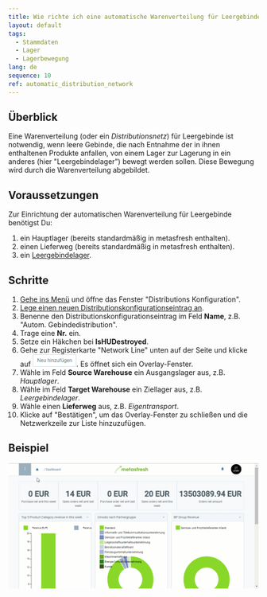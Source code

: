 ```yaml
---
title: Wie richte ich eine automatische Warenverteilung für Leergebinde ein?
layout: default
tags:
  - Stammdaten
  - Lager
  - Lagerbewegung
lang: de
sequence: 10
ref: automatic_distribution_network
---
```


## Überblick
Eine Warenverteilung (oder ein *Distributionsnetz*) für Leergebinde ist notwendig, wenn leere Gebinde, die nach Entnahme der in ihnen enthaltenen Produkte anfallen, von einem Lager zur Lagerung in ein anderes (hier "Leergebindelager") bewegt werden sollen. Diese Bewegung wird durch die Warenverteilung abgebildet.

## Voraussetzungen
Zur Einrichtung der automatischen Warenverteilung für Leergebinde benötigst Du:

1. ein Hauptlager (bereits standardmäßig in metasfresh enthalten).
1. einen Lieferweg (bereits standardmäßig in metasfresh enthalten).
1. ein [Leergebindelager](Leergebindelager_anlegen).

## Schritte
1. [Gehe ins Menü](Menu) und öffne das Fenster "Distributions Konfiguration".
1. [Lege einen neuen Distributionskonfigurationseintrag an](Neuer_Datensatz_Fenster_Webui).
1. Benenne den Distributionskonfigurationseintrag im Feld **Name**, z.B. "Autom. Gebindedistribution".
1. Trage eine **Nr.** ein.
1. Setze ein Häkchen bei **IsHUDestroyed**.
1. Gehe zur Registerkarte "Network Line" unten auf der Seite und klicke auf !["Neu hinzufügen"](assets/Neu_hinzufuegen_Button.png). Es öffnet sich ein Overlay-Fenster.
1. Wähle im Feld **Source Warehouse** ein Ausgangslager aus, z.B. *Hauptlager*.
1. Wähle im Feld **Target Warehouse** ein Ziellager aus, z.B. *Leergebindelager*.
1. Wähle einen **Lieferweg** aus, z.B. *Eigentransport*.
1. Klicke auf "Bestätigen", um das Overlay-Fenster zu schließen und die Netzwerkzeile zur Liste hinzuzufügen.

## Beispiel
![](assets/Automatische_Warenverteilung.gif)
